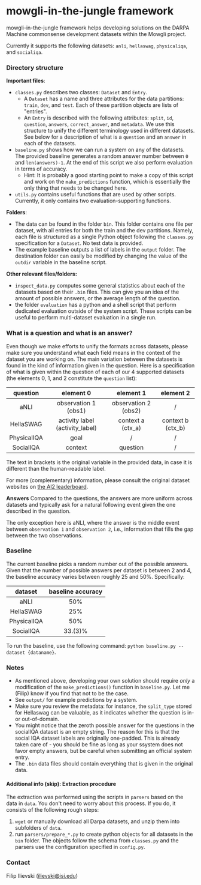 # mowgli-in-the-jungle framework
mowgli-in-the-jungle framework helps developing solutions on the DARPA Machine commonsense development datasets within the Mowgli project.

Currently it supports the following datasets: `anli`, `hellaswag`, `physicaliqa`, and `socialiqa`.

### Directory structure

**Important files**:
* `classes.py` describes two classes: `Dataset` and `Entry`. 
  * A `Dataset` has a name and three attributes for the data partitions: `train`, `dev`, and `test`. Each of these partition objects are lists of "entries". 
  * An `Entry` is described with the following attributes: `split`, `id`, `question`, `answers`, `correct_answer`, and `metadata`. 
We use this structure to unify the different terminology used in different datasets. See below for a description of what is a `question` and an `answer` in each of the datasets.
* `baseline.py` shows how we can run a system on any of the datasets. The provided baseline generates a random answer number between `0` and `len(answers)-1`. At the end of this script we also perform evaluation in terms of accuracy. 
  * Hint: It is probably a good starting point to make a copy of this script and work on the `make_predictions` function, which is essentially the only thing that needs to be changed here.
* `utils.py` contains useful functions that are used by other scripts. Currently, it only contains two evaluation-supporting functions.

**Folders**:

* The data can be found in the folder `bin`. This folder contains one file per dataset, with all entries for both the train and the dev partitions. Namely, each file is structured as a single Python object following the `classes.py` specification for a `Dataset`. No test data is provided.
* The example baseline outputs a list of labels in the `output` folder. The destination folder can easily be modified by changing the value of the `outdir` variable in the baseline script.

**Other relevant files/folders:**
* `inspect_data.py` computes some general statistics about each of the datasets based on their `.bin` files. This can give you an idea of the amount of possible answers, or the average length of the question.
* the folder `evaluation` has a python and a shell script that perform dedicated evaluation outside of the system script. These scripts can be useful to perform multi-dataset evaluation in a single run.

### What is a question and what is an answer?

Even though we make efforts to unify the formats across datasets, please make sure you understand what each field means in the context of the dataset you are working on. The main variation between the datasets is found in the kind of information given in the question. Here is a specification of what is given within the question of each of our 4 supported datasets (the elements 0, 1, and 2 constitute the `question` list):

|   question  |            element 0            |       element 1      |     element 2     |
|:-----------:|:-------------------------------:|:--------------------:|:-----------------:|
|     aNLI    |       observation 1 (obs1)      | observation 2 (obs2) |         /         |
|  HellaSWAG  | activity label (activity_label) |  context a  (ctx_a)  | context b (ctx_b) |
| PhysicalIQA |               goal              |           /          |         /         |
|  SocialIQA  |             context             |       question       |         /         |

The text in brackets is the original variable in the provided data, in case it is different than the human-readable label. 

For more (complementary) information, please consult the original dataset websites on [the AI2 leaderboard](https://leaderboard.allenai.org/).

**Answers** Compared to the questions, the answers are more uniform across datasets and typically ask for a natural following event given the one described in the question. 

The only exception here is aNLI, where the answer is the middle event between `observation 1` and `observation 2`, i.e., information that fills the gap between the two observations.

### Baseline

The current baseline picks a random number out of the possible answers. Given that the number of possible answers per dataset is between 2 and 4, the baseline accuracy varies between roughly 25 and 50%. Specifically:

|   dataset   | baseline accuracy |
|:-----------:|:-----------------:|
|     aNLI    |        50%        |
|  HellaSWAG  |        25%        |
| PhysicalIQA |        50%        |
|  SocialIQA  |      33.(3)%      |

To run the baseline, use the following command: `python baseline.py --dataset {dataname}`.

### Notes

* As mentioned above, developing your own solution should require *only* a modification of the `make_predictions()` function in `baseline.py`. Let me (Filip) know if you find that not to be the case.
* See `output/` for example predictions by a system.
* Make sure you review the metadata: for instance, the `split_type` stored for Hellaswag can be valuable, as it indicates whether the question is in- or out-of-domain.
* You might notice that the zeroth possible answer for the questions in the socialIQA dataset is an empty string. The reason for this is that the social IQA dataset labels are originally one-padded. This is already taken care of - you should be fine as long as your ssystem does not favor empty answers, but be careful when submitting an official system entry.
* The `.bin` data files should contain everything that is given in the original data. 

#### Additional info (skip): Extraction procedure

The extraction was performed using the scripts in `parsers` based on the data in `data`. You don't need to worry about this process. If you do, it consists of the following rough steps:
1. `wget` or manually download all Darpa datasets, and unzip them into subfolders of `data`.
2. run `parsers/prepare_*.py` to create python objects for all datasets in the `bin` folder. The objects follow the schema from `classes.py` and the parsers use the configuration specified in `config.py`.

### Contact

Filip Ilievski (ilievski@isi.edu)

